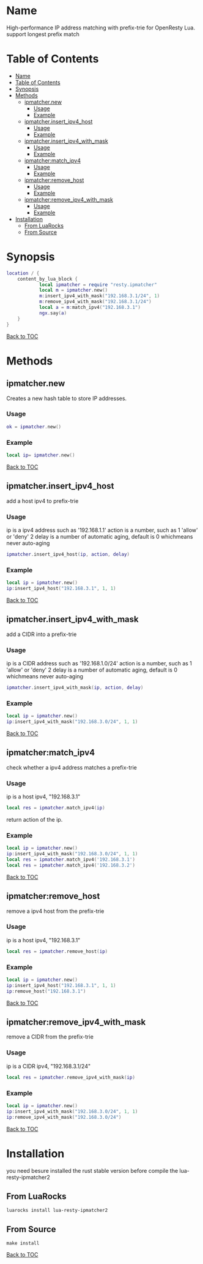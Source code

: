 # Name

High-performance IP address matching with prefix-trie for OpenResty Lua.
support longest prefix match

# Table of Contents

- [Name](#name)
- [Table of Contents](#table-of-contents)
- [Synopsis](#synopsis)
- [Methods](#methods)
  - [ipmatcher.new](#ipmatchernew)
    - [Usage](#usage)
    - [Example](#example)
  - [ipmatcher.insert\_ipv4\_host](#ipmatcherinsert_ipv4_host)
    - [Usage](#usage-1)
    - [Example](#example-1)
  - [ipmatcher.insert\_ipv4\_with\_mask](#ipmatcherinsert_ipv4_with_mask)
    - [Usage](#usage-2)
    - [Example](#example-2)
  - [ipmatcher:match\_ipv4](#ipmatchermatch_ipv4)
    - [Usage](#usage-3)
    - [Example](#example-3)
  - [ipmatcher:remove\_host](#ipmatcherremove_host)
    - [Usage](#usage-4)
    - [Example](#example-4)
  - [ipmatcher:remove\_ipv4\_with\_mask](#ipmatcherremove_ipv4_with_mask)
    - [Usage](#usage-5)
    - [Example](#example-5)
- [Installation](#installation)
  - [From LuaRocks](#from-luarocks)
  - [From Source](#from-source)

# Synopsis

```lua
location / {
    content_by_lua_block {
            local ipmatcher = require "resty.ipmatcher"
            local m = ipmatcher.new()
            m:insert_ipv4_with_mask("192.168.3.1/24", 1)
            m:remove_ipv4_with_mask("192.168.3.1/24")
            local a = m:match_ipv4("192.168.3.1")
            ngx.say(a)
    }
}
```

[Back to TOC](#table-of-contents)

# Methods

## ipmatcher.new

Creates a new hash table to store IP addresses.

### Usage

```lua
ok = ipmatcher.new()
```

### Example

```lua
local ip= ipmatcher.new()
```

[Back to TOC](#table-of-contents)

## ipmatcher.insert_ipv4_host

add a host ipv4 to prefix-trie

### Usage
ip is a ipv4 address such as '192.168.1.1'
action is a number, such as 1 'allow' or 'deny' 2
delay is a number of automatic aging, default is 0 whichmeans never auto-aging

```lua
ipmatcher.insert_ipv4_host(ip, action, delay)
```

### Example

```lua
local ip = ipmatcher.new()
ip:insert_ipv4_host("192.168.3.1", 1, 1)

```

[Back to TOC](#table-of-contents)

## ipmatcher.insert_ipv4_with_mask

add a CIDR into a prefix-trie

### Usage
ip is a CIDR address such as '192.168.1.0/24'
action is a number, such as 1 'allow' or 'deny' 2
delay is a number of automatic aging, default is 0 whichmeans never auto-aging

```lua
ipmatcher.insert_ipv4_with_mask(ip, action, delay)
```

### Example

```lua
local ip = ipmatcher.new()
ip:insert_ipv4_with_mask("192.168.3.0/24", 1, 1)

```

[Back to TOC](#table-of-contents)


## ipmatcher:match_ipv4
check whether a ipv4 address matches a prefix-trie

### Usage
ip is a host ipv4, "192.168.3.1"

```lua
local res = ipmatcher.match_ipv4(ip)
```
return action of the ip.

### Example

```lua
local ip = ipmatcher.new()
ip:insert_ipv4_with_mask("192.168.3.0/24", 1, 1)
local res = ipmatcher.match_ipv4('192.168.3.1')
local res = ipmatcher.match_ipv4('192.168.3.2')

```
[Back to TOC](#table-of-contents)


## ipmatcher:remove_host
remove a ipv4 host from the prefix-trie

### Usage
ip is a host ipv4, "192.168.3.1"

```lua
local res = ipmatcher.remove_host(ip)
```

### Example

```lua
local ip = ipmatcher.new()
ip:insert_ipv4_host("192.168.3.1", 1, 1)
ip:remove_host("192.168.3.1")

```

[Back to TOC](#table-of-contents)

## ipmatcher:remove_ipv4_with_mask
remove a CIDR from the prefix-trie

### Usage
ip is a CIDR ipv4, "192.168.3.1/24"

```lua
local res = ipmatcher.remove_ipv4_with_mask(ip)
```

### Example

```lua
local ip = ipmatcher.new()
ip:insert_ipv4_with_mask("192.168.3.0/24", 1, 1)
ip:remove_ipv4_with_mask("192.168.3.0/24")

```

[Back to TOC](#table-of-contents)

# Installation
you need besure installed the rust stable version before compile the lua-resty-ipmatcher2

## From LuaRocks

```shell
luarocks install lua-resty-ipmatcher2
```

## From Source

```shell
make install
```

[Back to TOC](#table-of-contents)
